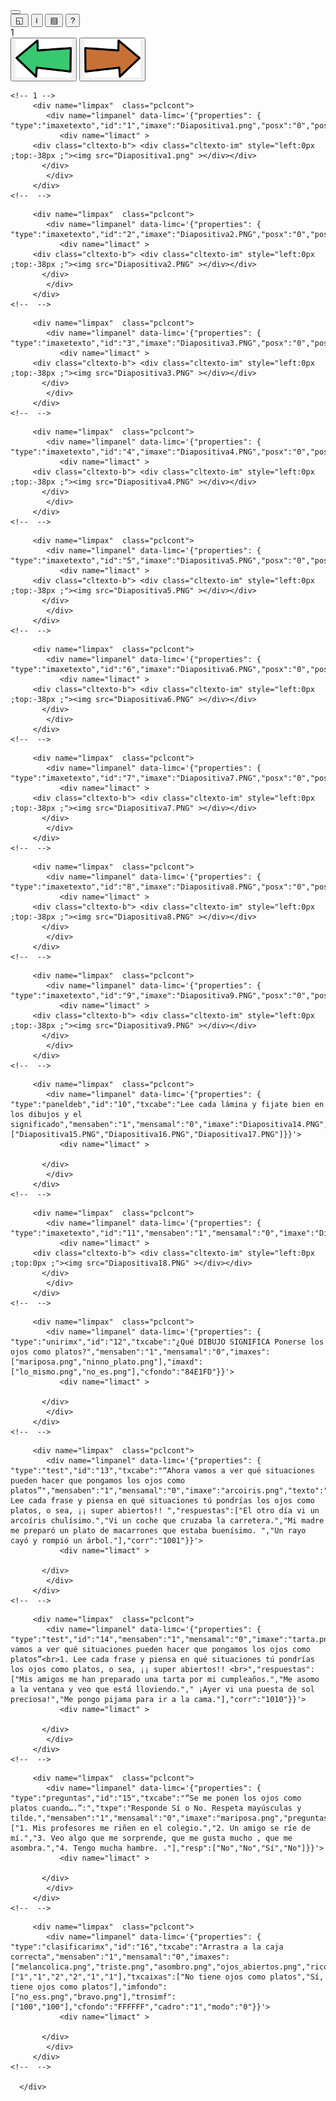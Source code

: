 <!DOCTYPE HTML PUBLIC "-//W3C//DTD HTML 4.0 Transitional//EN">
<html lang="es">
<head>
<meta charset="UTF-8"/>
<meta name="keywords" content=""/>
<title></title>
<meta name="viewport" content="width=device-width, initial-scale=1.0">
<link rel="stylesheet" href="./sclim/lim.css?5.4" type="text/css" ></link>
<script type="text/javascript" src="scormlim.js"></script>
<script src="./sclim/lang.js?5.4" type="text/javascript"></script>
<script src="./sclim/limjs.js?5.4" type="text/javascript"></script>
</head>
<body >
   <div class="pcllim" name='limbk' data-limc='{"version":"5.3.3","idioma":"ESP","licencia":"","corfondo":"ffffff","cormensaxes":"000000","cortexto":"000000","imaxefondo":{"nome":"Diapositiva17.PNG","posy":"-200","posx":"-340","trans":"100","repeat":"0"},"ben":"CORRECTO","mal":"INCORRECTO"}'>
      <div class="pclpreload"></div>
   <button class="pclbtbr"></button>
   <div class="pclbarra">
      <div class="pclbns">			 
         <button class="pclbot lbt-full" >&#9713;</button>
         <button class="pclbot lbt-infor" >i</button>
         <button class="pclbot lbt-menu" >&#9636;</button>
         <button class="pclbot lbt-axd" >?</button>
      </div>
      <div class="pclnum">1</div>
      <div class="pclbni">
         <button class="pclbot nav lbt-bck"><img src="./sclim/at.png" class="clim-tam" alt='&#10094;'></button>
         <button class="pclbot nav lbt-frw"><img src="./sclim/ad.png" class="clim-tam" alt='&#10095;'></button>  						            
      </div>
   </div>
   <div class="pclfondo"></div>
   <div class="pclcorpo" >
      <div class="pclsuper" ></div>
      <div class="pclavance" ></div>
      <div class="pclsub"  ><div class="pclsubtx"></div></div>
      <div class="pclind"></div>
      <div class="pclbase">
<!-- pi -->
	  
         
	<!-- 1 -->
         <div name="limpax"  class="pclcont">
            <div name="limpanel" data-limc='{"properties": { "type":"imaxetexto","id":"1","imaxe":"Diapositiva1.png","posx":"0","posy":"-38"}}'>
               <div name="limact" >
		 <div class="cltexto-b"> <div class="cltexto-im" style="left:0px ;top:-38px ;"><img src="Diapositiva1.png" ></div></div>
	       </div>
            </div>
         </div>
	<!--  -->
<!-- 2 -->
         <div name="limpax"  class="pclcont">
            <div name="limpanel" data-limc='{"properties": { "type":"imaxetexto","id":"2","imaxe":"Diapositiva2.PNG","posx":"0","posy":"-38"}}'>
               <div name="limact" >
		 <div class="cltexto-b"> <div class="cltexto-im" style="left:0px ;top:-38px ;"><img src="Diapositiva2.PNG" ></div></div>
	       </div>
            </div>
         </div>
	<!--  -->
<!-- 3 -->
         <div name="limpax"  class="pclcont">
            <div name="limpanel" data-limc='{"properties": { "type":"imaxetexto","id":"3","imaxe":"Diapositiva3.PNG","posx":"0","posy":"-38"}}'>
               <div name="limact" >
		 <div class="cltexto-b"> <div class="cltexto-im" style="left:0px ;top:-38px ;"><img src="Diapositiva3.PNG" ></div></div>
	       </div>
            </div>
         </div>
	<!--  -->
<!-- 4 -->
         <div name="limpax"  class="pclcont">
            <div name="limpanel" data-limc='{"properties": { "type":"imaxetexto","id":"4","imaxe":"Diapositiva4.PNG","posx":"0","posy":"-38"}}'>
               <div name="limact" >
		 <div class="cltexto-b"> <div class="cltexto-im" style="left:0px ;top:-38px ;"><img src="Diapositiva4.PNG" ></div></div>
	       </div>
            </div>
         </div>
	<!--  -->
<!-- 5 -->
         <div name="limpax"  class="pclcont">
            <div name="limpanel" data-limc='{"properties": { "type":"imaxetexto","id":"5","imaxe":"Diapositiva5.PNG","posx":"0","posy":"-38"}}'>
               <div name="limact" >
		 <div class="cltexto-b"> <div class="cltexto-im" style="left:0px ;top:-38px ;"><img src="Diapositiva5.PNG" ></div></div>
	       </div>
            </div>
         </div>
	<!--  -->
<!-- 6 -->
         <div name="limpax"  class="pclcont">
            <div name="limpanel" data-limc='{"properties": { "type":"imaxetexto","id":"6","imaxe":"Diapositiva6.PNG","posx":"0","posy":"-38"}}'>
               <div name="limact" >
		 <div class="cltexto-b"> <div class="cltexto-im" style="left:0px ;top:-38px ;"><img src="Diapositiva6.PNG" ></div></div>
	       </div>
            </div>
         </div>
	<!--  -->
<!-- 7 -->
         <div name="limpax"  class="pclcont">
            <div name="limpanel" data-limc='{"properties": { "type":"imaxetexto","id":"7","imaxe":"Diapositiva7.PNG","posx":"0","posy":"-38"}}'>
               <div name="limact" >
		 <div class="cltexto-b"> <div class="cltexto-im" style="left:0px ;top:-38px ;"><img src="Diapositiva7.PNG" ></div></div>
	       </div>
            </div>
         </div>
	<!--  -->
<!-- 8 -->
         <div name="limpax"  class="pclcont">
            <div name="limpanel" data-limc='{"properties": { "type":"imaxetexto","id":"8","imaxe":"Diapositiva8.PNG","posx":"0","posy":"-38"}}'>
               <div name="limact" >
		 <div class="cltexto-b"> <div class="cltexto-im" style="left:0px ;top:-38px ;"><img src="Diapositiva8.PNG" ></div></div>
	       </div>
            </div>
         </div>
	<!--  -->
<!-- 9 -->
         <div name="limpax"  class="pclcont">
            <div name="limpanel" data-limc='{"properties": { "type":"imaxetexto","id":"9","imaxe":"Diapositiva9.PNG","posx":"0","posy":"-38"}}'>
               <div name="limact" >
		 <div class="cltexto-b"> <div class="cltexto-im" style="left:0px ;top:-38px ;"><img src="Diapositiva9.PNG" ></div></div>
	       </div>
            </div>
         </div>
	<!--  -->
<!-- 10 -->
         <div name="limpax"  class="pclcont">
            <div name="limpanel" data-limc='{"properties": { "type":"paneldeb","id":"10","txcabe":"Lee cada lámina y fijate bien en los dibujos y el significado","mensaben":"1","mensamal":"0","imaxe":"Diapositiva14.PNG","etiquetas":["Diapositiva15.PNG","Diapositiva16.PNG","Diapositiva17.PNG"]}}'>
               <div name="limact" >
		
	       </div>
            </div>
         </div>
	<!--  -->
<!-- 11 -->
         <div name="limpax"  class="pclcont">
            <div name="limpanel" data-limc='{"properties": { "type":"imaxetexto","id":"11","mensaben":"1","mensamal":"0","imaxe":"Diapositiva18.PNG","posx":"0","posy":"0"}}'>
               <div name="limact" >
		 <div class="cltexto-b"> <div class="cltexto-im" style="left:0px ;top:0px ;"><img src="Diapositiva18.PNG" ></div></div>
	       </div>
            </div>
         </div>
	<!--  -->
<!-- 12 -->
         <div name="limpax"  class="pclcont">
            <div name="limpanel" data-limc='{"properties": { "type":"unirimx","id":"12","txcabe":"¿Qué DIBUJO SIGNIFICA Ponerse los ojos como platos?","mensaben":"1","mensamal":"0","imaxes":["mariposa.png","ninno_plato.png"],"imaxd":["lo_mismo.png","no_es.png"],"cfondo":"84E1FD"}}'>
               <div name="limact" >
		
	       </div>
            </div>
         </div>
	<!--  -->
<!-- 13 -->
         <div name="limpax"  class="pclcont">
            <div name="limpanel" data-limc='{"properties": { "type":"test","id":"13","txcabe":"“Ahora vamos a ver qué situaciones pueden hacer que pongamos los ojos como platos”","mensaben":"1","mensamal":"0","imaxe":"arcoiris.png","texto":"1. Lee cada frase y piensa en qué situaciones tú pondrías los ojos como platos, o sea, ¡¡ super abiertos!! ","respuestas":["El otro día vi un arcoíris chulísimo.","Vi un coche que cruzaba la carretera.","Mi madre me preparó un plato de macarrones que estaba buenísimo. ","Un rayo cayó y rompió un árbol."],"corr":"1001"}}'>
               <div name="limact" >
		
	       </div>
            </div>
         </div>
	<!--  -->
<!-- 14 -->
         <div name="limpax"  class="pclcont">
            <div name="limpanel" data-limc='{"properties": { "type":"test","id":"14","mensaben":"1","mensamal":"0","imaxe":"tarta.png","texto":"“Ahora vamos a ver qué situaciones pueden hacer que pongamos los ojos como platos”<br>1. Lee cada frase y piensa en qué situaciones tú pondrías los ojos como platos, o sea, ¡¡ super abiertos!! <br>","respuestas":["Mis amigos me han preparado una tarta por mi cumpleaños.","Me asomo a la ventana y veo que está lloviendo."," ¡Ayer vi una puesta de sol preciosa!","Me pongo pijama para ir a la cama."],"corr":"1010"}}'>
               <div name="limact" >
		
	       </div>
            </div>
         </div>
	<!--  -->
<!-- 15 -->
         <div name="limpax"  class="pclcont">
            <div name="limpanel" data-limc='{"properties": { "type":"preguntas","id":"15","txcabe":"“Se me ponen los ojos como platos cuando….”:","txpe":"Responde Sí o No. Respeta mayúsculas y tilde.","mensaben":"1","mensamal":"0","imaxe":"mariposa.png","preguntas":["1. Mis profesores me riñen en el colegio.","2. Un amigo se ríe de mí.","3. Veo algo que me sorprende, que me gusta mucho , que me asombra.","4. Tengo mucha hambre. ."],"resp":["No","No","Sí","No"]}}'>
               <div name="limact" >
		
	       </div>
            </div>
         </div>
	<!--  -->
<!-- 16 -->
         <div name="limpax"  class="pclcont">
            <div name="limpanel" data-limc='{"properties": { "type":"clasificarimx","id":"16","txcabe":"Arrastra a la caja correcta","mensaben":"1","mensamal":"0","imaxes":["melancolica.png","triste.png","asombro.png","ojos_abiertos.png","rico.png","risa.png"],"caixas":["1","1","2","2","1","1"],"txcaixas":["No tiene ojos como platos","Sí, tiene ojos como platos"],"imfondo":["no_ess.png","bravo.png"],"trnsimf":["100","100"],"cfondo":"FFFFFF","cadro":"1","modo":"0"}}'>
               <div name="limact" >
		
	       </div>
            </div>
         </div>
	<!--  -->

      </div>
   </div>
</div>
</body>
</html>
